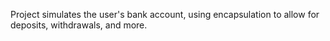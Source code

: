 Project simulates the user's bank account, using encapsulation to allow for deposits, withdrawals, and more.

